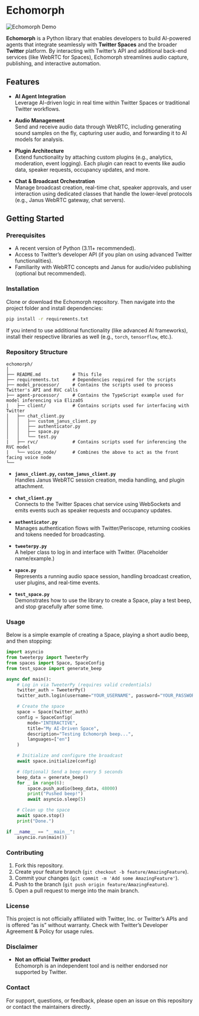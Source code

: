 # Echomorph

![Echomorph Demo](resources/demo.gif)

**Echomorph** is a Python library that enables developers to build AI-powered agents that integrate seamlessly with **Twitter Spaces** and the broader **Twitter** platform. By interacting with Twitter’s API and additional back-end services (like WebRTC for Spaces), Echomorph streamlines audio capture, publishing, and interactive automation.

## Features

- **AI Agent Integration**  
  Leverage AI-driven logic in real time within Twitter Spaces or traditional Twitter workflows.

- **Audio Management**  
  Send and receive audio data through WebRTC, including generating sound samples on the fly, capturing user audio, and forwarding it to AI models for analysis.

- **Plugin Architecture**  
  Extend functionality by attaching custom plugins (e.g., analytics, moderation, event logging). Each plugin can react to events like audio data, speaker requests, occupancy updates, and more.

- **Chat & Broadcast Orchestration**  
  Manage broadcast creation, real-time chat, speaker approvals, and user interaction using dedicated classes that handle the lower-level protocols (e.g., Janus WebRTC gateway, chat servers).

## Getting Started

### Prerequisites

- A recent version of Python (3.11+ recommended).
- Access to Twitter’s developer API (if you plan on using advanced Twitter functionalities).
- Familiarity with WebRTC concepts and Janus for audio/video publishing (optional but recommended).

### Installation

Clone or download the Echomorph repository. Then navigate into the project folder and install dependencies:

```bash
pip install -r requirements.txt
```

If you intend to use additional functionality (like advanced AI frameworks), install their respective libraries as well (e.g., `torch`, `tensorflow`, etc.).

### Repository Structure

```
echomorph/
│
├── README.md            # This file
├── requirements.txt     # Dependencies required for the scripts
├── model_processor/     # Contains the scripts used to process Twitter's API and RVC calls
├── agent-processor/     # Contains the TypeScript example used for model inferencing via ElizaOS
|   ├── client/          # Contains scripts used for interfacing with Twitter
│   ├── chat_client.py
│   │   ├── custom_janus_client.py
│   │   ├── authenticator.py
│   │   ├── space.py
│   │   └── test.py
|   ├── rvc/             # Contains scripts used for inferencing the RVC model
|   └── voice_node/      # Combines the above to act as the front facing voice node
└──
```

- **`janus_client.py`, `custom_janus_client.py`**  
  Handles Janus WebRTC session creation, media handling, and plugin attachment.

- **`chat_client.py`**  
  Connects to the Twitter Spaces chat service using WebSockets and emits events such as speaker requests and occupancy updates.

- **`authenticator.py`**  
  Manages authentication flows with Twitter/Periscope, returning cookies and tokens needed for broadcasting.

- **`tweeterpy.py`**  
  A helper class to log in and interface with Twitter. (Placeholder name/example.)

- **`space.py`**  
  Represents a running audio space session, handling broadcast creation, user plugins, and real-time events.

- **`test_space.py`**  
  Demonstrates how to use the library to create a Space, play a test beep, and stop gracefully after some time.

### Usage

Below is a simple example of creating a Space, playing a short audio beep, and then stopping:

```python
import asyncio
from tweeterpy import TweeterPy
from spaces import Space, SpaceConfig
from test_space import generate_beep

async def main():
    # Log in via TweeterPy (requires valid credentials)
    twitter_auth = TweeterPy()
    twitter_auth.login(username="YOUR_USERNAME", password="YOUR_PASSWORD", email="YOUR_EMAIL")

    # Create the space
    space = Space(twitter_auth)
    config = SpaceConfig(
        mode="INTERACTIVE",
        title="My AI-Driven Space",
        description="Testing Echomorph beep...",
        languages=["en"]
    )

    # Initialize and configure the broadcast
    await space.initialize(config)

    # (Optional) Send a beep every 5 seconds
    beep_data = generate_beep()
    for _ in range(6):
        space.push_audio(beep_data, 48000)
        print("Pushed beep!")
        await asyncio.sleep(5)

    # Clean up the space
    await space.stop()
    print("Done.")

if __name__ == "__main__":
    asyncio.run(main())
```

### Contributing

1. Fork this repository.
2. Create your feature branch (`git checkout -b feature/AmazingFeature`).
3. Commit your changes (`git commit -m 'Add some AmazingFeature'`).
4. Push to the branch (`git push origin feature/AmazingFeature`).
5. Open a pull request to merge into the main branch.

### License

This project is not officially affiliated with Twitter, Inc. or Twitter’s APIs and is offered “as is” without warranty. Check with Twitter’s Developer Agreement & Policy for usage rules.

### Disclaimer

- **Not an official Twitter product**  
  Echomorph is an independent tool and is neither endorsed nor supported by Twitter.

### Contact

For support, questions, or feedback, please open an issue on this repository or contact the maintainers directly.
